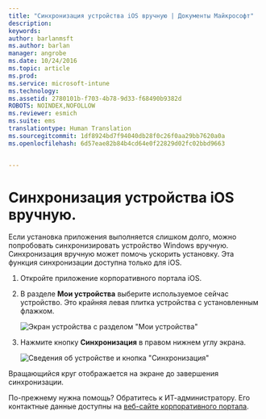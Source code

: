 ```yaml
---
title: "Синхронизация устройства iOS вручную | Документы Майкрософт"
description: 
keywords: 
author: barlanmsft
ms.author: barlan
manager: angrobe
ms.date: 10/24/2016
ms.topic: article
ms.prod: 
ms.service: microsoft-intune
ms.technology: 
ms.assetid: 2780101b-f703-4b78-9d33-f68490b9382d
ROBOTS: NOINDEX,NOFOLLOW
ms.reviewer: esmich
ms.suite: ems
translationtype: Human Translation
ms.sourcegitcommit: 1df8924bd7f94040db28f0c26f0aa29bb7620a0a
ms.openlocfilehash: 6d57eae82b84b4cd64e0f22829d02fc02bbd9663


---
```



# <a name="sync-your-ios-device-manually"></a>Синхронизация устройства iOS вручную.

Если установка приложения выполняется слишком долго, можно попробовать синхронизировать устройство Windows вручную. Синхронизация вручную может помочь ускорить установку. Эта функция синхронизации доступна только для iOS.

1. Откройте приложение корпоративного портала iOS.

2. В разделе **Мои устройства** выберите используемое сейчас устройство. Это крайняя левая плитка устройства с установленным флажком.

    ![Экран устройства с разделом "Мои устройства"](./media/ios-sync-1-comp-portal-apps.png)

3.  Нажмите кнопку **Синхронизация** в правом нижнем углу экрана.

    ![Сведения об устройстве и кнопка "Синхронизация"](./media/ios-sync-2-sync-button.png)

Вращающийся круг отображается на экране до завершения синхронизации.

По-прежнему нужна помощь? Обратитесь к ИТ-администратору. Его контактные данные доступны на [веб-сайте корпоративного портала](http://portal.manage.microsoft.com).



<!--HONumber=Dec16_HO3-->


